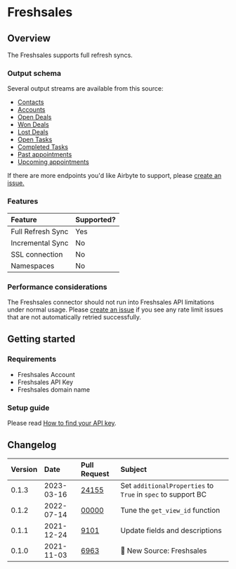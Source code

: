 # Freshsales

## Overview

The Freshsales supports full refresh syncs.

### Output schema

Several output streams are available from this source:

* [Contacts](https://developers.freshworks.com/crm/api/#contacts)
* [Accounts](https://developers.freshworks.com/crm/api/#accounts)
* [Open Deals](https://developers.freshworks.com/crm/api/#deals)
* [Won Deals](https://developers.freshworks.com/crm/api/#deals)
* [Lost Deals](https://developers.freshworks.com/crm/api/#deals)
* [Open Tasks](https://developers.freshworks.com/crm/api/#tasks)
* [Completed Tasks](https://developers.freshworks.com/crm/api/#tasks)
* [Past appointments](https://developers.freshworks.com/crm/api/#appointments)
* [Upcoming appointments](https://developers.freshworks.com/crm/api/#appointments)

If there are more endpoints you'd like Airbyte to support, please [create an issue.](https://github.com/airbytehq/airbyte/issues/new/choose)

### Features

| Feature           | Supported? |
|:------------------|:-----------|
| Full Refresh Sync | Yes        |
| Incremental Sync  | No         |
| SSL connection    | No         |
| Namespaces        | No         |

### Performance considerations

The Freshsales connector should not run into Freshsales API limitations under normal usage. Please [create an issue](https://github.com/airbytehq/airbyte/issues) if you see any rate limit issues that are not automatically retried successfully.

## Getting started

### Requirements

* Freshsales Account
* Freshsales API Key
* Freshsales domain name

### Setup guide

Please read [How to find your API key](https://crmsupport.freshworks.com/support/solutions/articles/50000002503-how-to-find-my-api-key-).

## Changelog

| Version | Date       | Pull Request                                             | Subject                         |
|:--------|:-----------|:---------------------------------------------------------|:--------------------------------|
| 0.1.3   | 2023-03-16 | [24155](https://github.com/airbytehq/airbyte/pull/24155) | Set `additionalProperties` to `True` in `spec` to support BC |
| 0.1.2   | 2022-07-14 | [00000](https://github.com/airbytehq/airbyte/pull/00000) | Tune the `get_view_id` function |
| 0.1.1   | 2021-12-24 | [9101](https://github.com/airbytehq/airbyte/pull/9101)   | Update fields and descriptions  |
| 0.1.0   | 2021-11-03 | [6963](https://github.com/airbytehq/airbyte/pull/6963)   | 🎉 New Source: Freshsales       |
